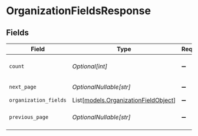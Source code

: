 # OrganizationFieldsResponse


## Fields

| Field                                                                        | Type                                                                         | Required                                                                     | Description                                                                  |
| ---------------------------------------------------------------------------- | ---------------------------------------------------------------------------- | ---------------------------------------------------------------------------- | ---------------------------------------------------------------------------- |
| `count`                                                                      | *Optional[int]*                                                              | :heavy_minus_sign:                                                           | Total count of records retrieved                                             |
| `next_page`                                                                  | *OptionalNullable[str]*                                                      | :heavy_minus_sign:                                                           | URL of the next page                                                         |
| `organization_fields`                                                        | List[[models.OrganizationFieldObject](../models/organizationfieldobject.md)] | :heavy_minus_sign:                                                           | N/A                                                                          |
| `previous_page`                                                              | *OptionalNullable[str]*                                                      | :heavy_minus_sign:                                                           | URL of the previous page                                                     |